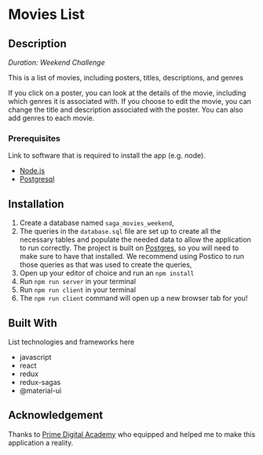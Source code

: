 # Movies List

## Description

_Duration: Weekend Challenge_

This is a list of movies, including posters, titles, descriptions, and genres

If you click on a poster, you can look at the details of the movie, including which genres it is associated with.
If you choose to edit the movie, you can change the title and description associated with the poster.
You can also add genres to each movie.


### Prerequisites

Link to software that is required to install the app (e.g. node).

- [Node.js](https://nodejs.org/en/)
- [Postgresql](https://www.postgresql.org/)


## Installation


1. Create a database named `saga_movies_weekend`,
2. The queries in the `database.sql` file are set up to create all the necessary tables and populate the needed data to allow the application to run correctly. The project is built on [Postgres](https://www.postgresql.org/download/), so you will need to make sure to have that installed. We recommend using Postico to run those queries as that was used to create the queries, 
3. Open up your editor of choice and run an `npm install`
4. Run `npm run server` in your terminal
5. Run `npm run client` in your terminal
6. The `npm run client` command will open up a new browser tab for you!


## Built With

List technologies and frameworks here
- javascript
- react
- redux
- redux-sagas
- @material-ui



## Acknowledgement
Thanks to [Prime Digital Academy](www.primeacademy.io) who equipped and helped me to make this application a reality.
